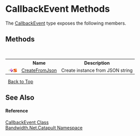 ﻿# CallbackEvent Methods
 

The <a href ="T_Bandwidth_Net_Catapult_CallbackEvent.md">CallbackEvent</a> type exposes the following members.


## Methods
&nbsp;<table><tr><th></th><th>Name</th><th>Description</th></tr><tr><td>![Public method](media/pubmethod.gif "Public method")![Static member](media/static.gif "Static member")</td><td><a href ="M_Bandwidth_Net_Catapult_CallbackEvent_CreateFromJson.md">CreateFromJson</a></td><td>
Create instance from JSON string</td></tr></table>&nbsp;
<a href="#callbackevent-methods">Back to Top</a>

## See Also


#### Reference
<a href ="T_Bandwidth_Net_Catapult_CallbackEvent.md">CallbackEvent Class</a><br /><a href ="N_Bandwidth_Net_Catapult.md">Bandwidth.Net.Catapult Namespace</a><br />